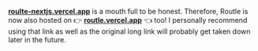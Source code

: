 **[roulte-nextjs.vercel.app](https://routle-nextjs.vercel.app)** is a mouth full to be
honest. Therefore, Routle is now also hosted on 👉 **[routle.vercel.app](https://routle.vercel.app)** 👈 too! I
personally recommend using that link as well as the original long link will
probably get taken down later in the future.
